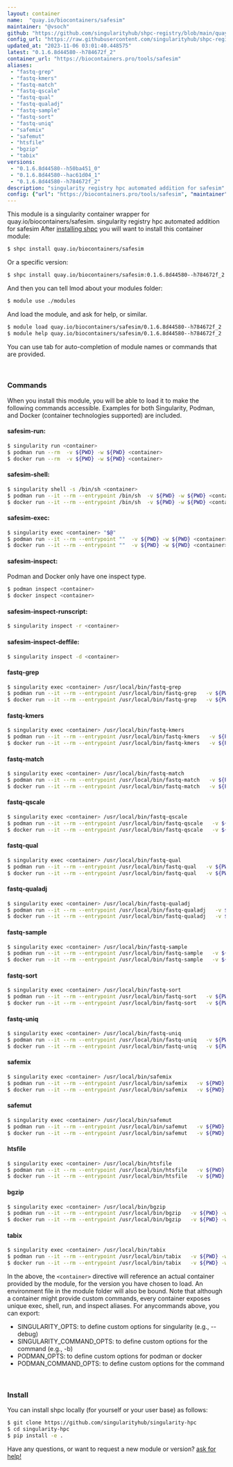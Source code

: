 ```yaml
---
layout: container
name:  "quay.io/biocontainers/safesim"
maintainer: "@vsoch"
github: "https://github.com/singularityhub/shpc-registry/blob/main/quay.io/biocontainers/safesim/container.yaml"
config_url: "https://raw.githubusercontent.com/singularityhub/shpc-registry/main/quay.io/biocontainers/safesim/container.yaml"
updated_at: "2023-11-06 03:01:40.448575"
latest: "0.1.6.8d44580--h784672f_2"
container_url: "https://biocontainers.pro/tools/safesim"
aliases:
 - "fastq-grep"
 - "fastq-kmers"
 - "fastq-match"
 - "fastq-qscale"
 - "fastq-qual"
 - "fastq-qualadj"
 - "fastq-sample"
 - "fastq-sort"
 - "fastq-uniq"
 - "safemix"
 - "safemut"
 - "htsfile"
 - "bgzip"
 - "tabix"
versions:
 - "0.1.6.8d44580--h50ba451_0"
 - "0.1.6.8d44580--hac61d04_1"
 - "0.1.6.8d44580--h784672f_2"
description: "singularity registry hpc automated addition for safesim"
config: {"url": "https://biocontainers.pro/tools/safesim", "maintainer": "@vsoch", "description": "singularity registry hpc automated addition for safesim", "latest": {"0.1.6.8d44580--h784672f_2": "sha256:332f2023de9e0460ddb9dc361284cf3b3cdee234b70ae415604d0b5577476943"}, "tags": {"0.1.6.8d44580--h50ba451_0": "sha256:c45ddbde013cd30dc29a3960712dd0c5fe3eaecb2d0a0a876aa6fc2412b1eeb8", "0.1.6.8d44580--hac61d04_1": "sha256:453957e32d3632d6dd2f48c2ffa1adafb277fac25b275cff6546ef7627a35269", "0.1.6.8d44580--h784672f_2": "sha256:332f2023de9e0460ddb9dc361284cf3b3cdee234b70ae415604d0b5577476943"}, "docker": "quay.io/biocontainers/safesim", "aliases": {"fastq-grep": "/usr/local/bin/fastq-grep", "fastq-kmers": "/usr/local/bin/fastq-kmers", "fastq-match": "/usr/local/bin/fastq-match", "fastq-qscale": "/usr/local/bin/fastq-qscale", "fastq-qual": "/usr/local/bin/fastq-qual", "fastq-qualadj": "/usr/local/bin/fastq-qualadj", "fastq-sample": "/usr/local/bin/fastq-sample", "fastq-sort": "/usr/local/bin/fastq-sort", "fastq-uniq": "/usr/local/bin/fastq-uniq", "safemix": "/usr/local/bin/safemix", "safemut": "/usr/local/bin/safemut", "htsfile": "/usr/local/bin/htsfile", "bgzip": "/usr/local/bin/bgzip", "tabix": "/usr/local/bin/tabix"}}
---
```


This module is a singularity container wrapper for quay.io/biocontainers/safesim.
singularity registry hpc automated addition for safesim
After [installing shpc](#install) you will want to install this container module:


```bash
$ shpc install quay.io/biocontainers/safesim
```

Or a specific version:

```bash
$ shpc install quay.io/biocontainers/safesim:0.1.6.8d44580--h784672f_2
```

And then you can tell lmod about your modules folder:

```bash
$ module use ./modules
```

And load the module, and ask for help, or similar.

```bash
$ module load quay.io/biocontainers/safesim/0.1.6.8d44580--h784672f_2
$ module help quay.io/biocontainers/safesim/0.1.6.8d44580--h784672f_2
```

You can use tab for auto-completion of module names or commands that are provided.

<br>

### Commands

When you install this module, you will be able to load it to make the following commands accessible.
Examples for both Singularity, Podman, and Docker (container technologies supported) are included.

#### safesim-run:

```bash
$ singularity run <container>
$ podman run --rm  -v ${PWD} -w ${PWD} <container>
$ docker run --rm  -v ${PWD} -w ${PWD} <container>
```

#### safesim-shell:

```bash
$ singularity shell -s /bin/sh <container>
$ podman run --it --rm --entrypoint /bin/sh  -v ${PWD} -w ${PWD} <container>
$ docker run --it --rm --entrypoint /bin/sh  -v ${PWD} -w ${PWD} <container>
```

#### safesim-exec:

```bash
$ singularity exec <container> "$@"
$ podman run --it --rm --entrypoint ""  -v ${PWD} -w ${PWD} <container> "$@"
$ docker run --it --rm --entrypoint ""  -v ${PWD} -w ${PWD} <container> "$@"
```

#### safesim-inspect:

Podman and Docker only have one inspect type.

```bash
$ podman inspect <container>
$ docker inspect <container>
```

#### safesim-inspect-runscript:

```bash
$ singularity inspect -r <container>
```

#### safesim-inspect-deffile:

```bash
$ singularity inspect -d <container>
```


#### fastq-grep

```bash
$ singularity exec <container> /usr/local/bin/fastq-grep
$ podman run --it --rm --entrypoint /usr/local/bin/fastq-grep   -v ${PWD} -w ${PWD} <container> -c " $@"
$ docker run --it --rm --entrypoint /usr/local/bin/fastq-grep   -v ${PWD} -w ${PWD} <container> -c " $@"
```


#### fastq-kmers

```bash
$ singularity exec <container> /usr/local/bin/fastq-kmers
$ podman run --it --rm --entrypoint /usr/local/bin/fastq-kmers   -v ${PWD} -w ${PWD} <container> -c " $@"
$ docker run --it --rm --entrypoint /usr/local/bin/fastq-kmers   -v ${PWD} -w ${PWD} <container> -c " $@"
```


#### fastq-match

```bash
$ singularity exec <container> /usr/local/bin/fastq-match
$ podman run --it --rm --entrypoint /usr/local/bin/fastq-match   -v ${PWD} -w ${PWD} <container> -c " $@"
$ docker run --it --rm --entrypoint /usr/local/bin/fastq-match   -v ${PWD} -w ${PWD} <container> -c " $@"
```


#### fastq-qscale

```bash
$ singularity exec <container> /usr/local/bin/fastq-qscale
$ podman run --it --rm --entrypoint /usr/local/bin/fastq-qscale   -v ${PWD} -w ${PWD} <container> -c " $@"
$ docker run --it --rm --entrypoint /usr/local/bin/fastq-qscale   -v ${PWD} -w ${PWD} <container> -c " $@"
```


#### fastq-qual

```bash
$ singularity exec <container> /usr/local/bin/fastq-qual
$ podman run --it --rm --entrypoint /usr/local/bin/fastq-qual   -v ${PWD} -w ${PWD} <container> -c " $@"
$ docker run --it --rm --entrypoint /usr/local/bin/fastq-qual   -v ${PWD} -w ${PWD} <container> -c " $@"
```


#### fastq-qualadj

```bash
$ singularity exec <container> /usr/local/bin/fastq-qualadj
$ podman run --it --rm --entrypoint /usr/local/bin/fastq-qualadj   -v ${PWD} -w ${PWD} <container> -c " $@"
$ docker run --it --rm --entrypoint /usr/local/bin/fastq-qualadj   -v ${PWD} -w ${PWD} <container> -c " $@"
```


#### fastq-sample

```bash
$ singularity exec <container> /usr/local/bin/fastq-sample
$ podman run --it --rm --entrypoint /usr/local/bin/fastq-sample   -v ${PWD} -w ${PWD} <container> -c " $@"
$ docker run --it --rm --entrypoint /usr/local/bin/fastq-sample   -v ${PWD} -w ${PWD} <container> -c " $@"
```


#### fastq-sort

```bash
$ singularity exec <container> /usr/local/bin/fastq-sort
$ podman run --it --rm --entrypoint /usr/local/bin/fastq-sort   -v ${PWD} -w ${PWD} <container> -c " $@"
$ docker run --it --rm --entrypoint /usr/local/bin/fastq-sort   -v ${PWD} -w ${PWD} <container> -c " $@"
```


#### fastq-uniq

```bash
$ singularity exec <container> /usr/local/bin/fastq-uniq
$ podman run --it --rm --entrypoint /usr/local/bin/fastq-uniq   -v ${PWD} -w ${PWD} <container> -c " $@"
$ docker run --it --rm --entrypoint /usr/local/bin/fastq-uniq   -v ${PWD} -w ${PWD} <container> -c " $@"
```


#### safemix

```bash
$ singularity exec <container> /usr/local/bin/safemix
$ podman run --it --rm --entrypoint /usr/local/bin/safemix   -v ${PWD} -w ${PWD} <container> -c " $@"
$ docker run --it --rm --entrypoint /usr/local/bin/safemix   -v ${PWD} -w ${PWD} <container> -c " $@"
```


#### safemut

```bash
$ singularity exec <container> /usr/local/bin/safemut
$ podman run --it --rm --entrypoint /usr/local/bin/safemut   -v ${PWD} -w ${PWD} <container> -c " $@"
$ docker run --it --rm --entrypoint /usr/local/bin/safemut   -v ${PWD} -w ${PWD} <container> -c " $@"
```


#### htsfile

```bash
$ singularity exec <container> /usr/local/bin/htsfile
$ podman run --it --rm --entrypoint /usr/local/bin/htsfile   -v ${PWD} -w ${PWD} <container> -c " $@"
$ docker run --it --rm --entrypoint /usr/local/bin/htsfile   -v ${PWD} -w ${PWD} <container> -c " $@"
```


#### bgzip

```bash
$ singularity exec <container> /usr/local/bin/bgzip
$ podman run --it --rm --entrypoint /usr/local/bin/bgzip   -v ${PWD} -w ${PWD} <container> -c " $@"
$ docker run --it --rm --entrypoint /usr/local/bin/bgzip   -v ${PWD} -w ${PWD} <container> -c " $@"
```


#### tabix

```bash
$ singularity exec <container> /usr/local/bin/tabix
$ podman run --it --rm --entrypoint /usr/local/bin/tabix   -v ${PWD} -w ${PWD} <container> -c " $@"
$ docker run --it --rm --entrypoint /usr/local/bin/tabix   -v ${PWD} -w ${PWD} <container> -c " $@"
```



In the above, the `<container>` directive will reference an actual container provided
by the module, for the version you have chosen to load. An environment file in the
module folder will also be bound. Note that although a container
might provide custom commands, every container exposes unique exec, shell, run, and
inspect aliases. For anycommands above, you can export:

 - SINGULARITY_OPTS: to define custom options for singularity (e.g., --debug)
 - SINGULARITY_COMMAND_OPTS: to define custom options for the command (e.g., -b)
 - PODMAN_OPTS: to define custom options for podman or docker
 - PODMAN_COMMAND_OPTS: to define custom options for the command

<br>

### Install

You can install shpc locally (for yourself or your user base) as follows:

```bash
$ git clone https://github.com/singularityhub/singularity-hpc
$ cd singularity-hpc
$ pip install -e .
```

Have any questions, or want to request a new module or version? [ask for help!](https://github.com/singularityhub/singularity-hpc/issues)